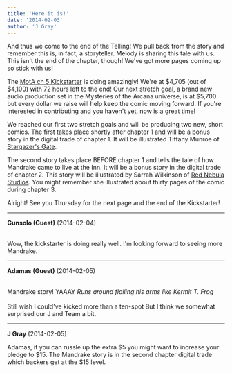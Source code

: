 ```yaml
---
title: 'Here it is!'
date: '2014-02-03'
author: 'J Gray'
---
```


<p>And thus we come to the end of the Telling! We pull back from the story and remember this is, in fact, a storyteller. Melody is sharing this tale with us. This isn't the end of the chapter, though! We've got more pages coming up so stick with us!</p><p>The <a href="https://www.kickstarter.com/projects/355389852/mysteries-of-the-arcana-chapter-5" target="_blank">MotA ch 5 Kickstarter</a> is doing amazingly! We're at $4,705 (out of $4,100) with 72 hours left to the end! Our next stretch goal, a brand new audio production set in the Mysteries of the Arcana universe, is at $5,700 but every dollar we raise will help keep the comic moving forward. If you're interested in contributing and you haven't yet, now is a great time!</p><p>We reached our first two stretch goals and will be producing two new, short comics. The first takes place shortly after chapter 1 and will be a bonus story in the digital trade of chapter 1. It will be illustrated Tiffany Munroe of <a href="http://www.stargazersgate.com/" target="_blank">Stargazer's Gate</a>.</p><p>The second story takes place BEFORE chapter 1 and tells the tale of how Mandrake came to live at the Inn. It will be a bonus story in the digital trade of chapter 2. This story will be illustrated by Sarrah Wilkinson of <a href="http://www.rednebulastudios.com/" target="_blank">Red Nebula Studios</a>. You might remember she illustrated about thirty pages of the comic during chapter 3. </p><p>Alright! See you Thursday for the next page and the end of the Kickstarter!</p>

---
**Gunsolo (Guest)** (2014-02-04)

<br> Wow, the kickstarter is doing really well. I'm looking forward to seeing more Mandrake.<br>

---
**Adamas (Guest)** (2014-02-05)

<br> Mandrake story! YAAAY *Runs around flailing his arms like Kermit T. Frog*<br><br>Still wish I could've kicked more than a ten-spot But I think we somewhat surprised our J and Team a bit.<br>

---
**J Gray** (2014-02-05)

Adamas, if you can russle up the extra $5 you might want to increase your pledge to $15. The Mandrake story is in the second chapter digital trade which backers get at the $15 level.<br><br>

